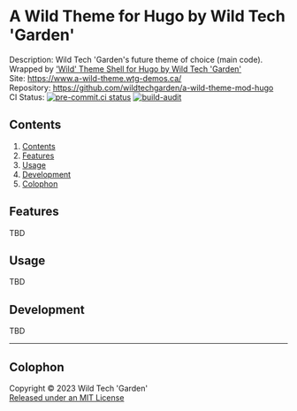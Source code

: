 # A Wild Theme for Hugo by Wild Tech 'Garden'

Description: Wild Tech 'Garden's future theme of choice (main code). Wrapped by
['Wild' Theme Shell for Hugo by Wild Tech 'Garden'](https://github.com/wildtechgarden/wild-theme-shell-mod-hugo)\
Site: <https://www.a-wild-theme.wtg-demos.ca/>  
Repository: <https://github.com/wildtechgarden/a-wild-theme-mod-hugo>  
CI Status: [![pre-commit.ci status](https://results.pre-commit.ci/badge/github/wildtechgarden/a-wild-theme-mod-hugo/main.svg)](https://results.pre-commit.ci/latest/github/wildtechgarden/a-wild-theme-mod-hugo/main)
[![build-audit](https://github.com/wildtechgarden/a-wild-theme-mod-hugo/actions/workflows/build-audit.yml/badge.svg)](https://github.com/wildtechgarden/a-wild-theme-mod-hugo/actions/workflows/build-audit.yml)

## Contents

1. [Contents](#contents)
2. [Features](#features)
3. [Usage](#usage)
4. [Development](#development)
5. [Colophon](#colophon)

## Features

TBD

## Usage

TBD

## Development

TBD

-------

## Colophon

Copyright © 2023 Wild Tech 'Garden'  
[Released under an MIT License](LICENSE)
